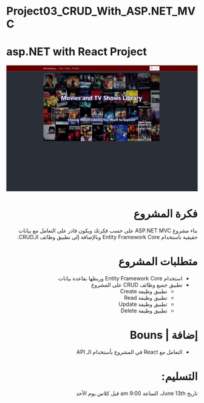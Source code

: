 # Project03_CRUD_With_ASP.NET_MVC

# asp.NET with React Project
![image gif](image.gif)

<div dir="rtl" align="right">



# فكرة المشروع 

بناء مشروع ASP.NET MVC على حسب فكرتك ويكون قادر على التعامل مع بيانات حقيقية باستخدام Entity Framework Core وبالإضافة إلى تطبيق وظائف الـCRUD.

# متطلبات المشروع   
- استخدام Entity Framework Core وربطها بقاعدة بيانات
- تطبيق  جميع وظائف CRUD على المشروع
    - تطبيق وظيفة Create
    - تطبيق وظيفة  Read  
    - تطبيق وظيفة Update 
    - تطبيق وظيفة Delete 
# إضافة | Bouns 
- التعامل مع React في المشروع بأستخدام الـ API



 # التسليم:

تاريخ June 13th، الساعة 9:00 am
قبل كلاس يوم الأحد 
    
</div>
